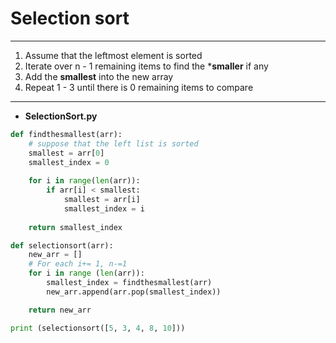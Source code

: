 # Selection sort
---
1. Assume that the leftmost element is sorted
2. Iterate over n - 1 remaining items to find the ***smaller** if any
3. Add the **smallest** into the new array 
4. Repeat 1 - 3 until there is 0 remaining items to compare 
---
* **SelectionSort.py**
```python 
def findthesmallest(arr):
    # suppose that the left list is sorted
    smallest = arr[0]
    smallest_index = 0
    
    for i in range(len(arr)):
        if arr[i] < smallest:
            smallest = arr[i]
            smallest_index = i
	
    return smallest_index

def selectionsort(arr):
    new_arr = []
    # For each i+= 1, n-=1 
    for i in range (len(arr)):
        smallest_index = findthesmallest(arr)
        new_arr.append(arr.pop(smallest_index))

    return new_arr

print (selectionsort([5, 3, 4, 8, 10]))
```
